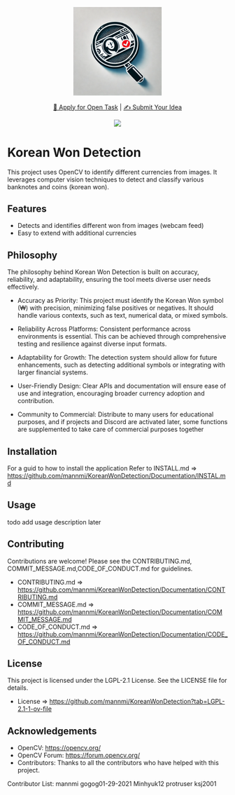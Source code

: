 <p align="center">
  <!-- PSE Acceleration Program logo -->
  <img width=40% src="./Documentation/Logo.webp">
</p>

<p align="center">
  <a href="https://github.com/mannmi/KoreanWonDetection/issues">🚀 Apply for Open Task</a> | <a href="https://github.com/mannmi/KoreanWonDetection/issues">✍️ Submit Your Idea</a>
</p>

<p align="center">
  <a href="https://discord.gg/HTFRuQPy"><img src="https://img.shields.io/discord/901152454077452399?color=7289da&style=flat-square&label=Discord&logo=discord&logoColor=white"></a>

  
</p>

# Korean Won Detection

This project uses OpenCV to identify different currencies from images. It leverages computer vision techniques to detect and classify various banknotes and coins (korean won).

## Features

- Detects and identifies different won from images (webcam feed)
- Easy to extend with additional currencies

## Philosophy

The philosophy behind Korean Won Detection is built on accuracy, reliability, and adaptability, ensuring the tool meets diverse user needs effectively.

- Accuracy as Priority:
This project must identify the Korean Won symbol (₩) with precision, minimizing false positives or negatives. It should handle various contexts, such as text, numerical data, or mixed symbols.

- Reliability Across Platforms:
Consistent performance across environments is essential. This can be achieved through comprehensive testing and resilience against diverse input formats.

- Adaptability for Growth:
The detection system should allow for future enhancements, such as detecting additional symbols or integrating with larger financial systems.

- User-Friendly Design:
Clear APIs and documentation will ensure ease of use and integration, encouraging broader currency adoption and contribution.

- Community to Commercial:
Distribute to many users for educational purposes, and if projects and Discord are activated later, some functions are supplemented to take care of commercial purposes together

## Installation
For a guid to how to install the application Refer to INSTALL.md
=> https://github.com/mannmi/KoreanWonDetection/Documentation/INSTAL.md

## Usage
todo add usage description later

## Contributing

Contributions are welcome! Please see the CONTRIBUTING.md, COMMIT_MESSAGE.md,CODE_OF_CONDUCT.md for guidelines.

* CONTRIBUTING.md => https://github.com/mannmi/KoreanWonDetection/Documentation/CONTRIBUTING.md   
* COMMIT_MESSAGE.md => https://github.com/mannmi/KoreanWonDetection/Documentation/COMMIT_MESSAGE.md
* CODE_OF_CONDUCT.md => https://github.com/mannmi/KoreanWonDetection/Documentation/CODE_OF_CONDUCT.md

## License

This project is licensed under the LGPL-2.1 License. See the LICENSE file for details.
* License => https://github.com/mannmi/KoreanWonDetection?tab=LGPL-2.1-1-ov-file

## Acknowledgements

- OpenCV: https://opencv.org/
- OpenCV Forum: https://forum.opencv.org/
- Contributors: Thanks to all the contributors who have helped with this project.

Contributor List:
mannmi
gogog01-29-2021
Minhyuk12
protruser
ksj2001


